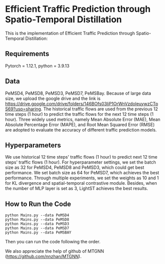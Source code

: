# Efficient Traffic Prediction through Spatio-Temporal Distillation #
This is the implementation of Efficient Traffic Prediction through Spatio-Temporal Distillation:


## Requirements ##
Pytorch = 1.12.1, python = 3.9.13

## Data ##
PeMSD4, PeMSD8, PeMSD3, PeMSD7, PeMSBay.
Because of large data size, we upload the google drive and the link is https://drive.google.com/drive/folders/146BOfs03ljP1OrWnVzdoleuywzCTpS69?usp=sharing.
The historical traffic flows are used from the previous 12 time steps (1 hour) to predict the traffic flows for the next 12 time steps (1 hour). 
Three widely used metrics, namely Mean Absolute Error (MAE), Mean Absolute Percentage Error (MAPE), and Root Mean Squared Error (RMSE) are adopted to evaluate the accuracy of different traffic prediction models.
## Hyperparameters ##
We use historical 12 time steps' traffic flows (1 hour) to predict next 12 time steps' traffic flows (1 hour). For hyperparameter settings, we set the batch size as 32 for PeMSD4, PeMSD8 and PeMSD3, which could get best performance. We set batch size as 64 for PeMSD7, which achieves the best performance. Through multiple experiments, we set the weights as 10 and 1 for KL divergence and spatial-temporal contrastive module. Besides, when the number of MLP layer is set as 3, LightST achieves the best results.

## How to Run the Code
    python Mains.py --data PeMSD4   
    python Mains.py --data PeMSD8
    python Mains.py --data PeMSD3
    python Mains.py --data PeMSD7
    python Mains.py --data PeMSBAY
Then you can run the code following the order.

We also appreciate the help of github of MTGNN (https://github.com/nnzhan/MTGNN).
